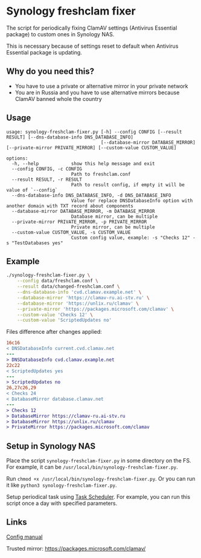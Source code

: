# Synology freshclam fixer

The script for periodically fixing ClamAV settings (Antivirus Essential package) to custom ones in Synology NAS.

This is necessary because of settings reset to default when Antivirus Essential package is updating.

## Why do you need this?

  * You have to use a private or alternative mirror in your private network
  * You are in Russia and you have to use alternative mirrors because ClamAV banned whole the country

## Usage

```
usage: synology-freshclam-fixer.py [-h] --config CONFIG [--result RESULT] [--dns-database-info DNS_DATABASE_INFO]
                                   [--database-mirror DATABASE_MIRROR] [--private-mirror PRIVATE_MIRROR] [--custom-value CUSTOM_VALUE]

options:
  -h, --help            show this help message and exit
  --config CONFIG, -c CONFIG
                        Path to freshclam.conf
  --result RESULT, -r RESULT
                        Path to result config, if empty it will be value of `--config`
  --dns-database-info DNS_DATABASE_INFO, -d DNS_DATABASE_INFO
                        Value for replace DNSDatabaseInfo option with another domain with TXT record about components
  --database-mirror DATABASE_MIRROR, -m DATABASE_MIRROR
                        Database mirror, can be multiple
  --private-mirror PRIVATE_MIRROR, -p PRIVATE_MIRROR
                        Private mirror, can be multiple
  --custom-value CUSTOM_VALUE, -s CUSTOM_VALUE
                        Custom config value, example: -s "Checks 12" -s "TestDatabases yes"
```

## Example

```sh
./synology-freshclam-fixer.py \
    --config data/freshclam.conf \
    --result data/changed-freshclam.conf \
    --dns-database-info 'cvd.clamav.example.net' \
    --database-mirror 'https://clamav-ru.ai-stv.ru' \
    --database-mirror 'https://unlix.ru/clamav' \
    --private-mirror 'https://packages.microsoft.com/clamav' \
    --custom-value 'Checks 12' \
    --custom-value 'ScriptedUpdates no'
```

Files difference after changes applied:

```diff
16c16
< DNSDatabaseInfo current.cvd.clamav.net
---
> DNSDatabaseInfo cvd.clamav.example.net
22c22
< ScriptedUpdates yes
---
> ScriptedUpdates no
26,27c26,29
< Checks 24
< DatabaseMirror database.clamav.net
---
> Checks 12
> DatabaseMirror https://clamav-ru.ai-stv.ru
> DatabaseMirror https://unlix.ru/clamav
> PrivateMirror https://packages.microsoft.com/clamav
```

## Setup in Synology NAS

Place the script `synology-freshclam-fixer.py` in some directory on the FS. 
For example, it can be `/usr/local/bin/synology-freshclam-fixer.py`.

Run `chmod +x /usr/local/bin/synology-freshclam-fixer.py`. Or you can run it like `python3 synology-freshclam-fixer.py`.

Setup periodical task using [Task Scheduler](https://kb.synology.com/en-us/DSM/help/DSM/AdminCenter/system_taskscheduler?version=6).
For example, you can run this script once a day with specified parameters.

## Links

[Config manual](https://manpages.ubuntu.com/manpages/bionic/man5/freshclam.conf.5.html)

Trusted mirror: https://packages.microsoft.com/clamav/
